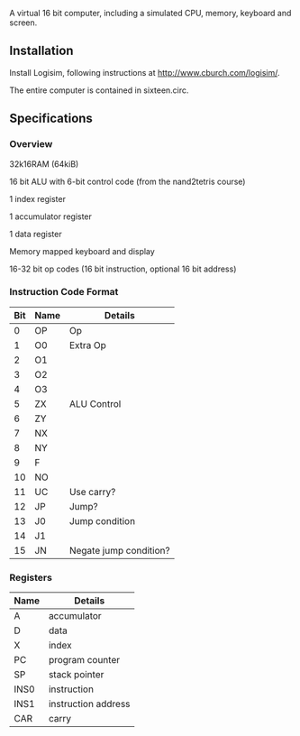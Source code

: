A virtual 16 bit computer, including a simulated CPU, memory, keyboard and screen.

## Installation

Install Logisim, following instructions at http://www.cburch.com/logisim/. 

The entire computer is contained in sixteen.circ.

## Specifications

### Overview

32k16RAM (64kiB)

16 bit ALU with 6-bit control code (from the nand2tetris course)

1 index register

1 accumulator register

1 data register

Memory mapped keyboard and display

16-32 bit op codes (16 bit instruction, optional 16 bit address)

### Instruction Code Format

| **Bit** | **Name** | **Details**    |
|-----|------|------------------------|
| 0   | OP   | Op                     |
| 1   | O0   | Extra Op               |
| 2   | O1   |                        |
| 3   | O2   |                        |
| 4   | O3   |                        |
| 5   | ZX   | ALU Control            |
| 6   | ZY   |                        |
| 7   | NX   |                        |
| 8   | NY   |                        |
| 9   | F    |                        |
| 10  | NO   |                        |
| 11  | UC   | Use carry?             |
| 12  | JP   | Jump?                  |
| 13  | J0   | Jump condition         |
| 14  | J1   |                        |
| 15  | JN   | Negate jump condition? |

### Registers
| **Name**  | **Details**         |
|-----------|---------------------|
| A         | accumulator         |
| D         | data                |
| X         | index               |
| PC        | program counter     |
| SP        | stack pointer       |
| INS0      | instruction         |
| INS1      | instruction address |
| CAR       | carry               |
